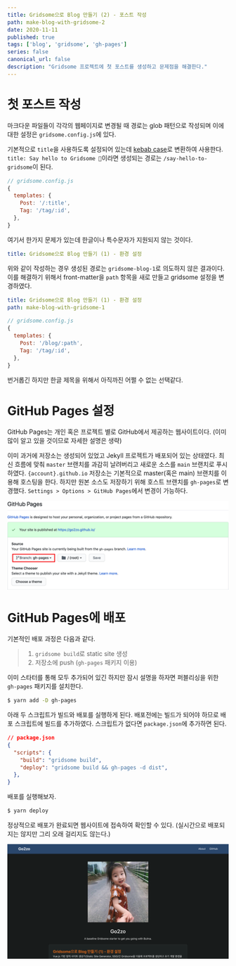 ```yaml
---
title: Gridsome으로 Blog 만들기 (2) - 포스트 작성
path: make-blog-with-gridsome-2
date: 2020-11-11
published: true
tags: ['blog', 'gridsome', 'gh-pages']
series: false
canonical_url: false
description: "Gridsome 프로젝트에 첫 포스트를 생성하고 문제점을 해결한다."
---
```


# 첫 포스트 작성

마크다운 파일들이 각각의 웹페이지로 변경될 때 경로는 glob 패턴으로 작성되며 이에 대한 설정은 `gridsome.config.js`에 있다.

기본적으로 `title`을 사용하도록 설정되어 있는데  [kebab case](https://en.wiktionary.org/wiki/kebab_case)로 변환하여 사용한다. `title: Say hello to Gridsome 🎉`이라면 생성되는 경로는 `/say-hello-to-gridsome`이 된다.

```js
// gridsome.config.js
{
  templates: {
    Post: '/:title',
    Tag: '/tag/:id',
  },
}
```

여기서 한가지 문제가 있는데 한글이나 특수문자가 지원되지 않는 것이다.

```yaml
title: Gridsome으로 Blog 만들기 (1) - 환경 설정
```

위와 같이 작성하는 경우 생성된 경로는 `gridsome-blog-1`로 의도하지 않은 결과이다. 이를 해결하기 위해서 front-matter을 `path` 항목을 새로 만들고 gridsome 설정을 변경하였다.

```yaml
title: Gridsome으로 Blog 만들기 (1) - 환경 설정
path: make-blog-with-gridsome-1
```

```js
// gridsome.config.js
{
  templates: {
    Post: '/blog/:path',
    Tag: '/tag/:id',
  },
}
```

번거롭긴 하지만 한글 제목을 위해서 아직까진 어쩔 수 없는 선택같다.

# GitHub Pages 설정

GitHub Pages는 개인 혹은 프로젝트 별로 GitHub에서 제공하는 웹사이트이다. (이미 많이 알고 있을 것이므로 자세한 설명은 생략)

이미 과거에 저장소는 생성되어 있었고 Jekyll 프로젝트가 배포되어 있는 상태였다. 최신 흐름에 맞춰 `master` 브랜치를 과감히 날려버리고 새로운 소스를 `main` 브랜치로 푸시하였다. `{account}.github.io` 저장소는 기본적으로 master(혹은 main) 브랜치를 이용해 호스팅을 한다. 하지만 원본 소스도 저장하기 위해 호스트 브랜치를 `gh-pages`로 변경했다. `Settings > Options > GitHub Pages`에서 변경이 가능하다.

![image-20201112142857796](images/image-20201112142857796.png)

# GitHub Pages에 배포

기본적인 배포 과정은 다음과 같다.

> 1. `gridsome build`로 static site 생성
> 2. 저장소에 push (`gh-pages` 패키지 이용)

이미 스타터를 통해 모두 추가되어 있긴 하지만 잠시 설명을 하자면 퍼블리싱을 위한 `gh-pages` 패키지를 설치한다.

```bash
$ yarn add -D gh-pages
```

아래 두 스크립트가 빌드와 배포를 실행하게 된다. 배포전에는 빌드가 되어야 하므로 배포 스크립트에 빌드를 추가하였다. 스크립트가 없다면 `package.json`에 추가하면 된다.

```json
// package.json
{
  "scripts": {
    "build": "gridsome build",
    "deploy": "gridsome build && gh-pages -d dist",
  },
}
```

배포를 실행해보자.

```bash
$ yarn deploy
```

정상적으로 배포가 완료되면 웹사이트에 접속하여 확인할 수 있다. (실시간으로 배포되지는 않지만 그리 오래 걸리지도 않는다.)

![image-20201112190623964](images/image-20201112190623964.png)



